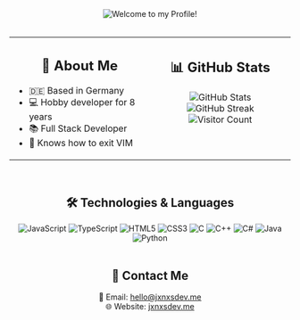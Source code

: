<div align="center">
  <img src="https://readme-typing-svg.herokuapp.com?font=Fira+Code&weight=600&size=26&pause=1000&color=0079fa&center=true&vCenter=true&width=435&lines=Welcome+to+my+Profile!" alt="Welcome to my Profile!" />
</div>

<br/>

<table align="center">
  <tr>
    <td valign="top" width="50%">
      <h2 align="center">🚀 About Me</h2>
      <ul align="left">
        <li>🇩🇪 Based in Germany</li>
        <li>💻 Hobby developer for 8 years</li>
        <li>📚 Full Stack Developer</li>
        <li>🚪 Knows how to exit VIM</li>
      </ul>
    </td>
    <td valign="top" width="50%">
      <h2 align="center">📊 GitHub Stats</h2>
      <div align="center">
        <img src="https://github-readme-stats.vercel.app/api?username=jxnxsdev&show_icons=true&count_private=true&hide=issues&theme=tokyonight" alt="GitHub Stats" />
        <br/>
        <img src="https://github-readme-streak-stats.herokuapp.com/?user=jxnxsdev&theme=tokyonight" alt="GitHub Streak" />
        <br/>
        <img src="https://komarev.com/ghpvc/?username=jxnxsdev&color=blueviolet&style=flat-square" alt="Visitor Count" />
      </div>
    </td>
  </tr>
</table>

<br/>

<h2 align="center">🛠️ Technologies & Languages</h2>
<div align="center">
  <img src="https://img.shields.io/badge/-JavaScript-F7DF1E?logo=javascript&logoColor=white" alt="JavaScript" />
  <img src="https://img.shields.io/badge/-TypeScript-3178C6?logo=typescript&logoColor=white" alt="TypeScript" />
  <img src="https://img.shields.io/badge/-HTML5-E34F26?logo=html5&logoColor=white" alt="HTML5" />
  <img src="https://img.shields.io/badge/-CSS3-1572B6?logo=css3&logoColor=white" alt="CSS3" />
  <img src="https://img.shields.io/badge/-C-00599C?logo=c&logoColor=white" alt="C" />
  <img src="https://img.shields.io/badge/-C++-00599C?logo=c%2B%2B&logoColor=white" alt="C++" />
  <img src="https://img.shields.io/badge/-C%23-239120?logo=c-sharp&logoColor=white" alt="C#" />
  <img src="https://img.shields.io/badge/-Java-007396?logo=java&logoColor=white" alt="Java" />
  <img src="https://img.shields.io/badge/-Python-3776AB?logo=python&logoColor=white" alt="Python" />
</div>

<br/>

<h2 align="center">📧 Contact Me</h2>
<div align="center">
  📧 Email: <a href="mailto:hello@jxnxsdev.me">hello@jxnxsdev.me</a><br/>
  🌐 Website: <a href="https://jxnxsdev.me">jxnxsdev.me</a>
</div>
